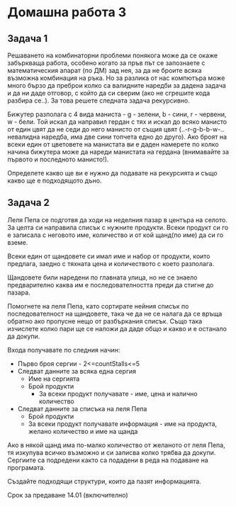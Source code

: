 # Домашна работа 3 

## Задача 1

Решаването на комбинаторни проблеми понякога може да се окаже забъркваща работа, особено когато за пръв път се запознаете с математическия апарат (по ДМ) зад нея, за да не броите всяка възможна комбинация на ръка. Но за разлика от нас компютъра може много бързо да преброи колко са валидните наредби за дадена задача и да ни даде отговор, с който да си сверим (ако не сгрешите кода разбира се..). За това решете следната задача рекурсивно.

Бижутер разполага с 4 вида маниста - g - зелени, b - сини, r - червени, w - бели. Той искал да направил гердан с тях и искал до всяко манисто от един цвят да не седи до него манисто от същия цвят (..-r-g-b-b-w-.. невалидна наредба, има две сини топчета едно до друго). Ако броят на всеки един от цветовете на манистата ви е даден намерете по колко начина бижутера може да нареди манистата на гердана (внимавайте за първото и последното манисто!).

Определете какво ще ви е нужно да подавате на рекурсията и също какво ще е подходящото дъно.

## Задача 2

Леля Пепа се подготвя да ходи на неделния пазар в центъра на селото. За целта си направила списък с нужните продукти. Всеки продукт си го е записала с неговото име, количество и от кой щанд(по име) да си го вземе. 

Всеки един от щандовете си имал име и набор от продукти, които предлага, заедно с тяхната цена и количеството с което разполага.

Щандовете били наредени по главната улица, но не се знаело предварително каква им е последователността преди да стигне до пазара.

Помогнете на леля Пепа, като сортирате нейния списък по последователност на щандовете, така че да не се налага да се връща обратно ако пропусне нещо от разбъркания списък. Също така изчислете колко пари ще се наложи да даде общо и какво и е останало да докупи.

Входа получавате по следния начин:
- Първо броя сергии - 2<=countStalls<=5
- Следват данните за всяка една сергия 
    - Име на сергията
    - Брой продукти
     	- За всеки продукт получавате - име, цена и налично количество
- Следват данните за списъка на леля Пепа
    - Брой продукти
    - За всеки продукт получавате информация - име на продукта, желано количество и име на щанда

Ако в някой щанд има по-малко количество от желаното от леля Пепа, тя изкупува всичко възможно и си записва колко трябва да докупи. Сергиите са подредени както са подадени в реда на подаване на програмата.

Създайте подходящи структури, които да пазят информацията.

Срок за предаване 14.01 (включително)